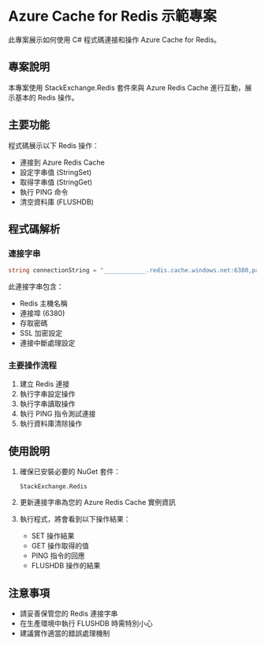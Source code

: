 # Azure Cache for Redis 示範專案

此專案展示如何使用 C# 程式碼連接和操作 Azure Cache for Redis。

## 專案說明

本專案使用 StackExchange.Redis 套件來與 Azure Redis Cache 進行互動，展示基本的 Redis 操作。

## 主要功能

程式碼展示以下 Redis 操作：
- 連接到 Azure Redis Cache
- 設定字串值 (StringSet)
- 取得字串值 (StringGet)
- 執行 PING 命令
- 清空資料庫 (FLUSHDB)

## 程式碼解析

### 連接字串
```csharp
string connectionString = "____________.redis.cache.windows.net:6380,password=***,ssl=True,abortConnect=False";
```
此連接字串包含：
- Redis 主機名稱
- 連接埠 (6380)
- 存取密碼
- SSL 加密設定
- 連接中斷處理設定

### 主要操作流程
1. 建立 Redis 連接
2. 執行字串設定操作
3. 執行字串讀取操作
4. 執行 PING 指令測試連接
5. 執行資料庫清除操作

## 使用說明

1. 確保已安裝必要的 NuGet 套件：
   ```
   StackExchange.Redis
   ```

2. 更新連接字串為您的 Azure Redis Cache 實例資訊

3. 執行程式，將會看到以下操作結果：
   - SET 操作結果
   - GET 操作取得的值
   - PING 指令的回應
   - FLUSHDB 操作的結果

## 注意事項

- 請妥善保管您的 Redis 連接字串
- 在生產環境中執行 FLUSHDB 時需特別小心
- 建議實作適當的錯誤處理機制
